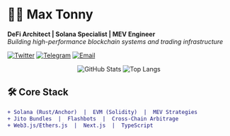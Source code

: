 # 👨‍💻 Max Tonny 
**DeFi Architect | Solana Specialist | MEV Engineer**  
*Building high-performance blockchain systems and trading infrastructure*

[![Twitter](https://img.shields.io/badge/Twitter-@max_tonny8-1DA1F2?style=for-the-badge&logo=twitter&logoColor=white)](https://twitter.com/max_tonny8)
[![Telegram](https://img.shields.io/badge/Telegram-@max_tonny88-26A5E4?style=for-the-badge&logo=telegram&logoColor=white)](https://t.me/max_tonny88)
[![Email](https://img.shields.io/badge/Email-tonnyjansen0831@gmail.com-D14836?style=for-the-badge&logo=gmail&logoColor=white)](mailto:tonnyjansen0831@gmail.com)

<div align="center">
  
![GitHub Stats](https://github-readme-stats.vercel.app/api?username=SOLPr0digy&show_icons=true&theme=radical&count_private=true&include_all_commits=true&line_height=24)
![Top Langs](https://github-readme-stats.vercel.app/api/top-langs/?username=SOLPr0digy&layout=compact&theme=radical&hide=html,css)

</div>

## 🛠️ Core Stack
```diff
+ Solana (Rust/Anchor)  |  EVM (Solidity)  |  MEV Strategies
+ Jito Bundles  |  Flashbots  |  Cross-Chain Arbitrage
+ Web3.js/Ethers.js  |  Next.js  |  TypeScript
